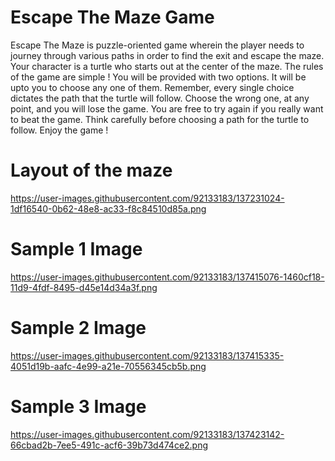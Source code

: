 # Escape The Maze Game
Escape The Maze is puzzle-oriented game wherein the player needs to journey through various paths in order to find the exit and escape the maze. Your character is a turtle who starts out at the center of the maze. The rules of the game are simple ! You will be provided with two options. It will be upto you to choose any one of them. Remember, every single choice dictates the path that the turtle will follow. Choose the wrong one, at any point, and you will lose the game. You are free to try again if you really want to beat the game. Think carefully before choosing a path for the turtle to follow. Enjoy the game !

# Layout of the maze
https://user-images.githubusercontent.com/92133183/137231024-1df16540-0b62-48e8-ac33-f8c84510d85a.png

# Sample 1 Image
https://user-images.githubusercontent.com/92133183/137415076-1460cf18-11d9-4fdf-8495-d45e14d34a3f.png

# Sample 2 Image
https://user-images.githubusercontent.com/92133183/137415335-4051d19b-aafc-4e99-a21e-70556345cb5b.png

# Sample 3 Image
https://user-images.githubusercontent.com/92133183/137423142-66cbad2b-7ee5-491c-acf6-39b73d474ce2.png
